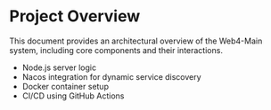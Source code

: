 # Project Overview

This document provides an architectural overview of the Web4-Main system, including core components and their interactions.

- Node.js server logic
- Nacos integration for dynamic service discovery
- Docker container setup
- CI/CD using GitHub Actions
